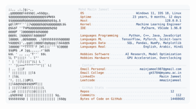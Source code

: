<picture>
  <source srcset="https://raw.githubusercontent.com/mmazinjameel/mmazinjameel/main/dark_mode.svg?v=1755433154" media="(prefers-color-scheme: dark)">
  <img src="https://raw.githubusercontent.com/mmazinjameel/mmazinjameel/main/light_mode.svg?v=1755433154">
</picture>
